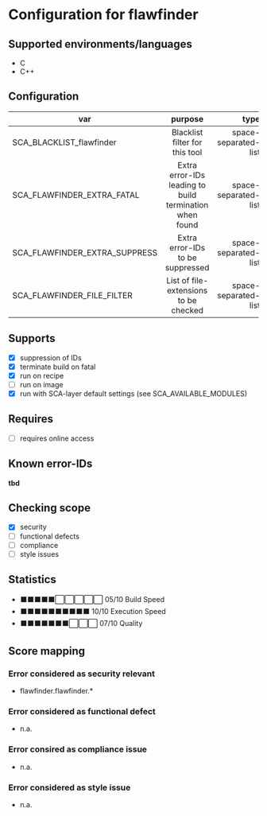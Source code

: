 # Configuration for flawfinder

## Supported environments/languages

* C
* C++

## Configuration

| var | purpose | type | default |
| ------------- |:-------------:| -----:| -----:
| SCA_BLACKLIST_flawfinder | Blacklist filter for this tool | space-separated-list | "linux-*"
| SCA_FLAWFINDER_EXTRA_FATAL | Extra error-IDs leading to build termination when found | space-separated-list | ""
| SCA_FLAWFINDER_EXTRA_SUPPRESS | Extra error-IDs to be suppressed | space-separated-list | ""
| SCA_FLAWFINDER_FILE_FILTER | List of file-extensions to be checked | space-separated-list | ".c .cpp .h .hpp"

## Supports

* [x] suppression of IDs
* [x] terminate build on fatal
* [x] run on recipe
* [ ] run on image
* [x] run with SCA-layer default settings (see SCA_AVAILABLE_MODULES)

## Requires

* [ ] requires online access

## Known error-IDs

__tbd__

## Checking scope

* [x] security
* [ ] functional defects
* [ ] compliance
* [ ] style issues

## Statistics

* ⬛⬛⬛⬛⬛⬜⬜⬜⬜⬜ 05/10 Build Speed
* ⬛⬛⬛⬛⬛⬛⬛⬛⬛⬛ 10/10 Execution Speed
* ⬛⬛⬛⬛⬛⬛⬛⬜⬜⬜ 07/10 Quality

## Score mapping

### Error considered as security relevant

* flawfinder.flawfinder.*

### Error considered as functional defect

* n.a.

### Error consired as compliance issue

* n.a.

### Error considered as style issue

* n.a.
